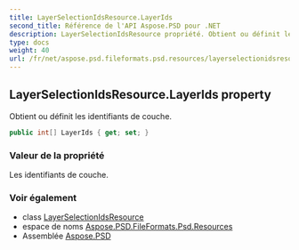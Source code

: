 ```yaml
---
title: LayerSelectionIdsResource.LayerIds
second_title: Référence de l'API Aspose.PSD pour .NET
description: LayerSelectionIdsResource propriété. Obtient ou définit les identifiants de couche.
type: docs
weight: 40
url: /fr/net/aspose.psd.fileformats.psd.resources/layerselectionidsresource/layerids/
---
```

## LayerSelectionIdsResource.LayerIds property

Obtient ou définit les identifiants de couche.

```csharp
public int[] LayerIds { get; set; }
```

### Valeur de la propriété

Les identifiants de couche.

### Voir également

* class [LayerSelectionIdsResource](../)
* espace de noms [Aspose.PSD.FileFormats.Psd.Resources](../../layerselectionidsresource/)
* Assemblée [Aspose.PSD](../../../)


